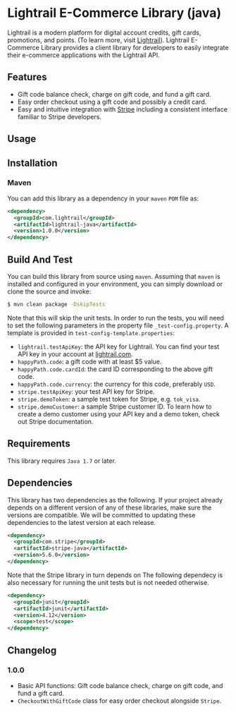 # Lightrail E-Commerce Library (java)

Lightrail is a modern platform for digital account credits, gift cards, promotions, and points.
(To learn more, visit [Lightrail](https://www.lightrail.com/)).
Lightrail E-Commerce Library provides a client library for developers to easily integrate their 
e-commerce applications with the Lightrail API. 

## Features ##
- Gift code balance check, charge on gift code, and fund a gift card.
- Easy order checkout using a gift code and possibly a credit card.
- Easy and intuitive integration with [Stripe](https://stripe.com/) including a 
consistent interface familiar to Stripe developers.

## Usage ##


## Installation ##
### Maven
You can add this library as a dependency in your `maven` `POM` file as:
```xml
<dependency>
  <groupId>com.lightrail</groupId>
  <artifactId>lightrail-java</artifactId>
  <version>1.0.0</version>
</dependency>
```

## Build And Test ##
You can build  this library from source using `maven`. Assuming that `maven` is installed and configured in your 
environment, you can simply download or clone the source and invoke:
```sh
$ mvn clean package -DskipTests
```
Note that this will skip the unit tests. In order to run the tests, you will need to set the 
following parameters in the property file `_test-config.property`. A template 
is provided in `test-config-template.properties`:
- `lightrail.testApiKey`: the API key for Lightrail. You can find your test API key in your account at 
[lightrail.com](lightrail.com). 
- `happyPath.code`: a gift code with at least $5 value.
- `happyPath.code.cardId`: the card ID corresponding to the above gift code.
- `happyPath.code.currency`: the currency for this code, preferably `USD`.
- `stripe.testApiKey`: your test API key for Stripe.
- `stripe.demoToken`: a sample test token for Stripe, e.g. `tok_visa`.
- `stripe.demoCustomer`: a sample Stripe customer ID. To learn how to create a demo customer using your 
API key and a demo token, check out Stripe documentation.  

## Requirements ## 
This library requires `Java 1.7` or later.

## Dependencies ##

This library has two dependencies as the following. If your project already depends on a different version of any of these libraries, 
make sure the versions are compatible. We will be committed to updating these dependencies to the latest version at each 
release.
```xml
<dependency>
  <groupId>com.stripe</groupId>
  <artifactId>stripe-java</artifactId>
  <version>5.6.0</version>
</dependency>
```
Note that the Stripe library in turn depends on 
The following dependecy is also necessary for running the unit tests but is not needed otherwise.
```xml
<dependency>
  <groupId>junit</groupId>
  <artifactId>junit</artifactId>
  <version>4.12</version>
  <scope>test</scope>
</dependency>
```
## Changelog ## 

### 1.0.0 ###
- Basic API functions: Gift code balance check, charge on gift code, and fund a gift card.
- `CheckoutWithGiftCode` class for easy order checkout alongside `Stripe`.

